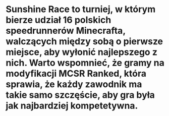 # Sunshine Race to turniej, w którym bierze udział 16 polskich speedrunnerów Minecrafta, walczących między sobą o pierwsze miejsce, aby wyłonić najlepszego z nich. Warto wspomnieć, że gramy na modyfikacji MCSR Ranked, która sprawia, że każdy zawodnik ma takie samo szczęście, aby gra była jak najbardziej kompetetywna.
